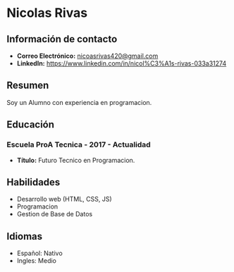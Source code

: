 # Nicolas Rivas

## Información de contacto
- **Correo Electrónico:** nicoasrivas420@gmail.com
- **LinkedIn:** https://www.linkedin.com/in/nicol%C3%A1s-rivas-033a31274

## Resumen
Soy un Alumno con experiencia en programacion.

## Educación
### Escuela ProA Tecnica - 2017 - Actualidad
- **Título:** Futuro Tecnico en Programacion.

## Habilidades
- Desarrollo web (HTML, CSS, JS)
- Programacion
- Gestion de Base de Datos

## Idiomas
- Español: Nativo
- Ingles: Medio

